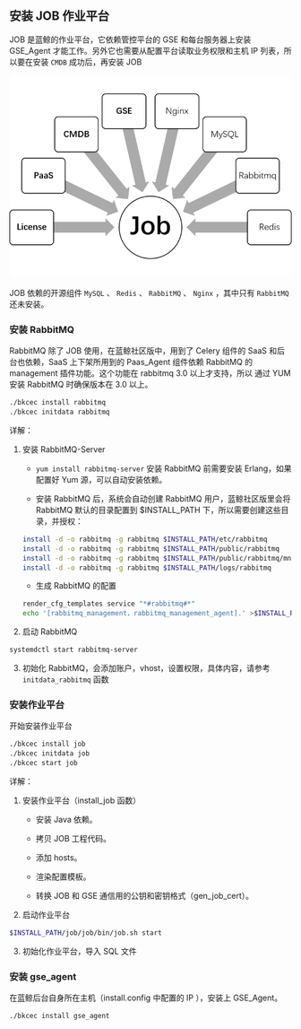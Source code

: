 ## 安装 JOB 作业平台

JOB 是蓝鲸的作业平台，它依赖管控平台的 GSE 和每台服务器上安装 GSE_Agent 才能工作。另外它也需要从配置平台读取业务权限和主机 IP 列表，所以要在安装 `CMDB` 成功后，再安装 JOB

![JOB依赖简图](../../assets/job_depends.png)

JOB 依赖的开源组件 `MySQL` 、 `Redis` 、 `RabbitMQ` 、 `Nginx` ，其中只有 `RabbitMQ` 还未安装。

### 安装 RabbitMQ

RabbitMQ 除了 JOB 使用，在蓝鲸社区版中，用到了 Celery 组件的 SaaS 和后台也依赖，SaaS 上下架所用到的 Paas_Agent 组件依赖 RabbitMQ 的 management 插件功能。这个功能在 rabbitmq 3.0 以上才支持，所以 通过 YUM 安装 RabbitMQ 时确保版本在 3.0 以上。

```bash
./bkcec install rabbitmq
./bkcec initdata rabbitmq
```

详解：

1. 安装 RabbitMQ-Server
    - `yum install rabbitmq-server` 安装 RabbitMQ 前需要安装 Erlang，如果配置好 Yum 源，可以自动安装依赖。

    - 安装 RabbitMQ 后，系统会自动创建 RabbitMQ 用户，蓝鲸社区版里会将 RabbitMQ 默认的目录配置到 $INSTALL_PATH 下，所以需要创建这些目录，并授权：

    ```bash
    install -d -o rabbitmq -g rabbitmq $INSTALL_PATH/etc/rabbitmq
    install -d -o rabbitmq -g rabbitmq $INSTALL_PATH/public/rabbitmq
    install -d -o rabbitmq -g rabbitmq $INSTALL_PATH/public/rabbitmq/mnesia
    install -d -o rabbitmq -g rabbitmq $INSTALL_PATH/logs/rabbitmq
    ```

    - 生成 RabbitMQ 的配置

    ```bash
    render_cfg_templates service "*#rabbitmq#*"
    echo '[rabbitmq_management，rabbitmq_management_agent].' >$INSTALL_PATH/etc/rabbitmq/enabled_plugins
    ```

2. 启动 RabbitMQ

  ```bash
  systemdctl start rabbitmq-server
  ```

3. 初始化 RabbitMQ，会添加账户，vhost，设置权限，具体内容，请参考 `initdata_rabbitmq` 函数

### 安装作业平台

开始安装作业平台

```bash
./bkcec install job
./bkcec initdata job
./bkcec start job
```

详解：

1. 安装作业平台（install_job 函数）

    - 安装 Java 依赖。

    - 拷贝 JOB 工程代码。

    - 添加 hosts。

    - 渲染配置模板。

    - 转换 JOB 和 GSE 通信用的公钥和密钥格式（gen_job_cert）。

2. 启动作业平台

  ```bash
  $INSTALL_PATH/job/job/bin/job.sh start
  ```

3. 初始化作业平台，导入 SQL 文件

### 安装 gse_agent

在蓝鲸后台自身所在主机（install.config 中配置的 IP ），安装上 GSE_Agent。

```bash
./bkcec install gse_agent
```
